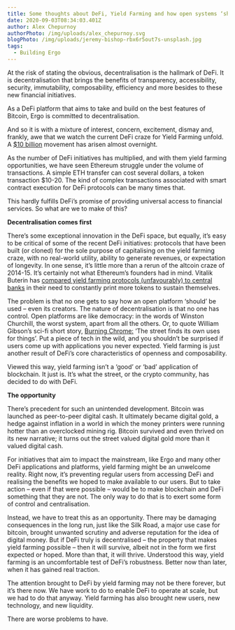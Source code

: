 ```yaml
---
title: Some thoughts about DeFi, Yield Farming and how open systems ‘should’ be used
date: 2020-09-03T08:34:03.401Z
author: Alex Chepurnoy
authorPhoto: /img/uploads/alex_chepurnoy.svg
blogPhoto: /img/uploads/jeremy-bishop-rbx6r5out7s-unsplash.jpg
tags:
  - Building Ergo
---
```

At the risk of stating the obvious, decentralisation is the hallmark of DeFi. It is decentralisation that brings the benefits of transparency, accessibility, security, immutability, composability, efficiency and more besides to these new financial initiatives. 

As a DeFi platform that aims to take and build on the best features of Bitcoin, Ergo is committed to decentralisation. 

And so it is with a mixture of interest, concern, excitement, dismay and, frankly, awe that we watch the current DeFi craze for Yield Farming unfold. A [$10 billion](https://defipulse.com/) movement has arisen almost overnight.

As the number of DeFi initiatives has multiplied, and with them yield farming opportunities, we have seen Ethereum struggle under the volume of transactions. A simple ETH transfer can cost several dollars, a token transaction $10-20. The kind of complex transactions associated with smart contract execution for DeFi protocols can be many times that.

This hardly fulfills DeFi’s promise of providing universal access to financial services. So what are we to make of this?

**Decentralisation comes first**

There’s some exceptional innovation in the DeFi space, but equally, it’s easy to be critical of some of the recent DeFi initiatives: protocols that have been built (or cloned) for the sole purpose of capitalising on the yield farming craze, with no real-world utility, ability to generate revenues, or expectation of longevity. In one sense, it’s little more than a rerun of the altcoin craze of 2014-15. It’s certainly not what Ethereum’s founders had in mind. Vitalik Buterin has [compared yield farming protocols (unfavourably) to central banks](https://twitter.com/VitalikButerin/status/1300406428289572865) in their need to constantly print more tokens to sustain themselves.

The problem is that no one gets to say how an open platform ‘should’ be used – even its creators. The nature of decentralisation is that no one has control. Open platforms are like democracy: in the words of Winston Churchill, the worst system, apart from all the others. Or, to quote William Gibson’s sci-fi short story, [Burning Chrome:](http://self.gutenberg.org/articles/Burning_Chrome) ‘The street finds its own uses for things’. Put a piece of tech in the wild, and you shouldn’t be surprised if users come up with applications you never expected. Yield farming is just another result of DeFi’s core characteristics of openness and composability.

Viewed this way, yield farming isn’t a ‘good’ or ‘bad’ application of blockchain. It just is. It’s what the street, or the crypto community, has decided to do with DeFi. 

**The opportunity**

There’s precedent for such an unintended development. Bitcoin was launched as peer-to-peer digital cash. It ultimately became digital gold, a hedge against inflation in a world in which the money printers were running hotter than an overclocked mining rig. Bitcoin survived and even thrived on its new narrative; it turns out the street valued digital gold more than it valued digital cash.

For initiatives that aim to impact the mainstream, like Ergo and many other DeFi applications and platforms, yield farming might be an unwelcome reality. Right now, it’s preventing regular users from accessing DeFi and realising the benefits we hoped to make available to our users. But to take action – even if that were possible – would be to make blockchain and DeFi something that they are not. The only way to do that is to exert some form of control and centralisation.

Instead, we have to treat this as an opportunity. There may be damaging consequences in the long run, just like the Silk Road, a major use case for bitcoin, brought unwanted scrutiny and adverse reputation for the idea of digital money. But if DeFi truly is decentralised – the property that makes yield farming possible – then it will survive, albeit not in the form we first expected or hoped. More than that, it will thrive. Understood this way, yield farming is an uncomfortable test of DeFi’s robustness. Better now than later, when it has gained real traction.

The attention brought to DeFi by yield farming may not be there forever, but it’s there now. We have work to do to enable DeFi to operate at scale, but we had to do that anyway. Yield farming has also brought new users, new technology, and new liquidity. 

There are worse problems to have.